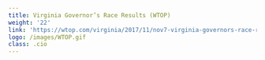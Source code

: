 ```yaml
---
title: Virginia Governor’s Race Results (WTOP)
weight: '22'
link: 'https://wtop.com/virginia/2017/11/nov7-virginia-governors-race-results-2017/'
logo: /images/WTOP.gif
class: .cio
---
```


